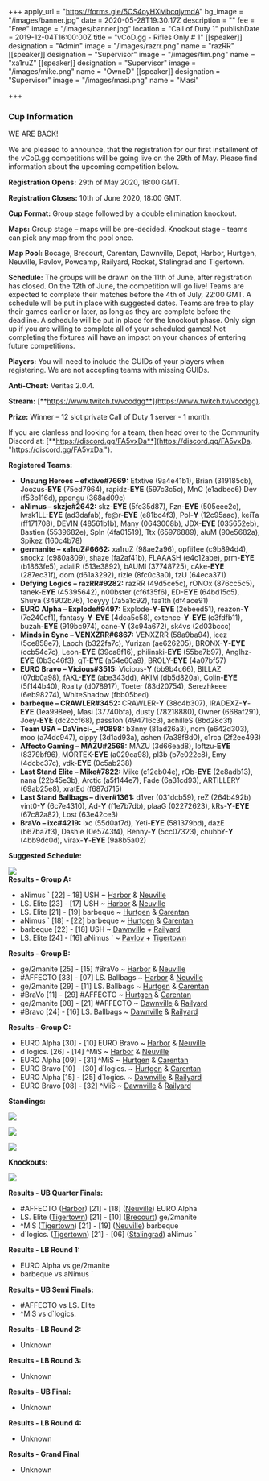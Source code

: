 +++
apply_url = "https://forms.gle/5CS4oyHXMbcqjymdA"
bg_image = "/images/banner.jpg"
date = 2020-05-28T19:30:17Z
description = ""
fee = "Free"
image = "/images/banner.jpg"
location = "Call of Duty 1"
publishDate = 2019-12-04T16:00:00Z
title = "vCoD.gg - Rifles Only # 1"
[[speaker]]
designation = "Admin"
image = "/images/razrr.png"
name = "razRR"
[[speaker]]
designation = "Supervisor"
image = "/images/tim.png"
name = "xa1ruZ"
[[speaker]]
designation = "Supervisor"
image = "/images/mike.png"
name = "OwneD"
[[speaker]]
designation = "Supervisor"
image = "/images/masi.png"
name = "Masi"

+++
### **Cup Information**

WE ARE BACK!

We are pleased to announce, that the registration for our first installment of the vCoD.gg competitions will be going live on the 29th of May. Please find information about the upcoming competition below.

**Registration Opens:** 29th of May 2020, 18:00 GMT.

**Registration Closes:** 10th of June 2020, 18:00 GMT.

**Cup Format:** Group stage followed by a double elimination knockout.

**Maps:** Group stage – maps will be pre-decided. Knockout stage - teams can pick any map from the pool once.

**Map Pool:** Bocage, Brecourt, Carentan, Dawnville, Depot, Harbor, Hurtgen, Neuville, Pavlov, Powcamp, Railyard, Rocket, Stalingrad and Tigertown.

**Schedule:** The groups will be drawn on the 11th of June, after registration has closed. On the 12th of June, the competition will go live! Teams are expected to complete their matches before the 4th of July, 22:00 GMT. A schedule will be put in place with suggested dates. Teams are free to play their games earlier or later, as long as they are complete before the deadline. A schedule will be put in place for the knockout phase. Only sign up if you are willing to complete all of your scheduled games! Not completing the fixtures will have an impact on your chances of entering future competitions.

**Players:** You will need to include the GUIDs of your players when registering. We are not accepting teams with missing GUIDs.

**Anti-Cheat:** Veritas 2.0.4.

**Stream:** [**https://www.twitch.tv/vcodgg**](https://www.twitch.tv/vcodgg).

**Prize:** Winner – 12 slot private Call of Duty 1 server - 1 month.

If you are clanless and looking for a team, then head over to the Community Discord at: [**https://discord.gg/FA5vxDa**](https://discord.gg/FA5vxDa. "https://discord.gg/FA5vxDa.").

**Registered Teams:**

* **Unsung Heroes – efxtive#7669:** Efxtive (9a4e41b1), Brian (319185cb), Joozus-**EYE** (75ed7964), rapidz-**EYE** (597c3c5c), MnC (e1adbec6) Dev (f53b116d), ppengu (368ad09c)
* **aNimus – skzje#2642:** skz-**EYE** (5fc35d87), Fzn-**EYE** (505eee2c), lwsk1LL-**EYE** (ad3dafab), fe@r-**EYE** (e81bc4f3), Pol-**Y** (12c95aad), keiTa (ff171708), DEVIN (48561b1b), Many (0643008b), JDX-**EYE** (035652eb), Bastien (5539682e), Spln (4fa01519), Ttx (65976889), aluM (90e5682a), Spikez (160c4b78)
* **germanite – xa1ruZ#6662:** xa1ruZ (98ae2a96), opfii1ee (c9b894d4), snockz (c980a809), shaze (fa2af41b), FLAAASH (e4c12abe), prm-**EYE** (b1863fe5), adaiiR (513e3892), bAUMI (37748725), cAke-**EYE** (287ec31f), dom (d61a3292), rizle (8fc0c3a0), fzU (64eca371)
* **Defying Logics – razRR#9282:** razRR (49d5ce5c), rONOx (876cc5c5), tanek-**EYE** (45395642), n00bster (cf6f35f6), ED-**EYE** (64bd15c5), Shuya (34902b76), 1ceyyy (7a5a1c92), faa1th (df4ace91)
* **EURO Alpha – Explode#9497:** Explode-**Y**-**EYE** (2ebeed51), reazon-**Y** (7e240cf1), fantasy-**Y**-**EYE** (4dca5c58), extence-**Y**-**EYE** (e3fdfb11), buzah-**EYE** (919bc974), oane-**Y** (3c94a672), sk4vs (2d03bccc)
* **Minds in Sync – VENXZRR#6867:** VENXZRR (58a9ba94), icez (5ce858e7), Laoch (b322fa7c), Yurizan (ae626205), BRONX-**Y**-**EYE** (ccb54c7c), Leon-**EYE** (39ca8f16), philinski-**EYE** (55be7b97), Anglhz-**EYE** (0b3c46f3), qT-**EYE** (a54e60a9), BROLY-**EYE** (4a07bf57)
* **EURO Bravo – Vicious#3515:** Vicious-**Y** (bb9b4c66), BILLAZ (07db0a98), fAKL-**EYE** (abe343dd), AKIM (db5d820a), Colin-**EYE** (5f144b40), Roalty (d078917), Toeter (83d20754), Serezhkeee (6eb98274), WhiteShadow (fbb05bed)
* **barbeque – CRAWLER#3452:** CRAWLER-**Y** (38c4b307), IRADEXZ-**Y**-**EYE** (1ea998ee), Masi (37740bfa), dusty (78218880), Owner (668af291), Joey-**EYE** (dc2ccf68), pass1on (494716c3), achilleS (8bd28c3f)
* **Team USA – DaVinci-_-#0898:** b3nny (81ad26a3), nom (e642d303), moo (a74dc947), cippy (3d1ad93a), ashen (7a38f8d0), c1rca (2f2ee493)
* **Affecto Gaming – MAZU#2568:** MAZU (3d66ead8), loftzu-**EYE** (8379bf96), MORTEK-**EYE** (a029ca98), pl3b (b7e022c8), Emy (4dcbc37c), vdk-**EYE** (0c5ab238)
* **Last Stand Elite – Mike#7822:** Mike (c12eb04e), rOb-**EYE** (2e8adb13), nana (22b45e3b), Arctic (a5f144e7), Fade (6a31cd93), ARTILLERY (69ab25e8), xratEd (f687d715)
* **Last Stand Ballbags – diver#1361:** d1ver (031dcb59), reZ (264b492b) vint0-**Y** (6c7e4310), Ad-**Y** (f1e7b7db), plaaG (02272623), kRs-**Y**-**EYE** (67c82a82), Lost (63e42ce3)
* **BraVo – ixc#4219:** ixc (55d0af7d), Yeti-**EYE** (581379bd), dazE (b67ba7f3), Dashie (0e5743f4), Benny-**Y** (5cc07323), chubbY-**Y** (4bb9dc0d), virax-**Y**-**EYE** (9a8b5a02)

**Suggested Schedule:**

![](/images/schedting1.PNG)  
**Results - Group A:**

* aNimus \` \[22\] - 18\] USH \~ [Harbor](https://i.imgur.com/AHk50rx.png) & [Neuville](https://i.imgur.com/VJQ2W0v.jpg)
* LS. Elite \[23\] - \[17\] USH \~ [Harbor](https://i.imgur.com/uNEfhd9.png) & [Neuville](https://i.imgur.com/lf2zg0Z.png)
* LS. Elite \[21\] - \[19\] barbeque \~ [Hurtgen](https://i.imgur.com/0fhiOXS.png) & [Carentan](https://i.imgur.com/YaPE0fy.png)
* aNimus \` \[18\] - \[22\] barbeque \~ [Hurtgen](https://i.imgur.com/EFFxL6d.jpg) & [Carentan](https://i.imgur.com/VtN3QKM.jpg)
* barbeque \[22\] - \[18\] USH \~ [Dawnville](https://i.imgur.com/cRX1gXO.jpg) + [Railyard](https://i.imgur.com/MvCzE9k.jpg)
* LS. Elite \[24\] - \[16\] aNimus \` \~ [Pavlov](https://i.imgur.com/ZbzhF4K.jpg) + [Tigertown](https://i.imgur.com/sf1lIbp.jpg)

**Results - Group B:**

* ge/2manite \[25\] - \[15\] #BraVo \~ [Harbor](https://i.imgur.com/v6JGtz7.jpg) & [Neuville](https://i.imgur.com/eIixRHL.jpg)
* #AFFECTO \[33\] - \[07\] LS. Ballbags \~ [Harbor](https://i.imgur.com/pPRvIDJ.jpg) & [Neuville](https://i.imgur.com/TwTE3ld.jpg)
* ge/2manite \[29\] - \[11\] LS. Ballbags \~ [Hurtgen](https://i.imgur.com/gRjjxYy.jpg) & [Carentan](https://i.imgur.com/rtjYmNe.jpg)
* #BraVo \[11\] - \[29\] #AFFECTO \~ [Hurtgen](https://i.imgur.com/XOZVIGZ.jpg) & [Carentan](https://i.imgur.com/8tWdIHh.jpg)
* ge/2manite \[08\] - \[21\] #AFFECTO \~ [Dawnville](https://i.imgur.com/fxfDeQb.jpg) & [Railyard](https://i.imgur.com/XB4xoSW.jpg)
* #Bravo \[24\] - \[16\] LS. Ballbags \~ [Dawnville](https://i.imgur.com/Tk7OiV3.jpg) & [Railyard](https://i.imgur.com/LEpiCts.jpg)

**Results - Group C:**

* EURO Alpha \[30\] - \[10\] EURO Bravo \~ [Harbor](https://i.imgur.com/WdkGSRa.jpg) & [Neuville](https://i.imgur.com/o8gUNEX.jpg)
* d\`logics. \[26\] - \[14\] ^MiS \~ [Harbor](https://i.imgur.com/itviaMj.jpg) & [Neuville](https://i.imgur.com/m49eFIw.jpg)
* EURO Alpha \[09\] - \[31\] ^MiS \~ [Hurtgen](https://i.imgur.com/ThCJe6e.jpg) & [Carentan](https://i.imgur.com/ViGoCzu.jpg)
* EURO Bravo \[10\] - \[30\] d\`logics. \~ [Hurtgen](https://i.imgur.com/MhmopH0.jpg) & [Carentan](https://i.imgur.com/26IyOmC.jpg)
* EURO Alpha \[15\] - \[25\] d\`logics. \~ [Dawnville](https://i.imgur.com/egy4fIw.jpg) & [Railyard](https://i.imgur.com/ll5mrXL.jpg)
* EURO Bravo \[08\] - \[32\] ^MiS \~ [Dawnville](https://i.imgur.com/WXUhSrA.jpg) & [Railyard](https://i.imgur.com/NN0LbRH.jpg)

**Standings:**

![](/images/graa1.PNG)

![](/images/grbb1.PNG)

![](/images/grc111.PNG)

**Knockouts:**

![](/images/scheeed.PNG)

**Results - UB Quarter Finals:**

* #AFFECTO ([Harbor](https://i.imgur.com/g2r1D1F.jpg)) \[21\] - \[18\] ([Neuville](https://i.imgur.com/5z42KK7.jpg)) EURO Alpha
* LS. Elite ([Tigertown](https://i.imgur.com/SZxlj9j.png)) \[21\] - \[10\] ([Brecourt](https://i.imgur.com/jhICESm.jpg)) ge/2manite
* ^MiS ([Tigertown](https://i.imgur.com/X5UOPwP.jpg)) \[21\] - \[19\] ([Neuville](https://i.imgur.com/bCj7opU.jpg)) barbeque
* d\`logics. ([Tigertown](https://i.imgur.com/WF88Fds.jpg)) \[21\] - \[06\] ([Stalingrad](https://i.imgur.com/Zvhvnub.jpg)) aNimus \`

**Results - LB Round 1:**

* EURO Alpha vs ge/2manite
* barbeque vs aNimus \`

**Results - UB Semi Finals:**

* #AFFECTO vs LS. Elite
* ^MiS vs d\`logics.

**Results - LB Round 2:**

* Unknown

**Results - LB Round 3:**

* Unknown

**Results - UB Final:**

* Unknown

**Results - LB Round 4:**

* Unknown

**Results - Grand Final**

* Unknown